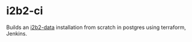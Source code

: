 # i2b2-ci

Builds an [i2b2-data](https://github.com/i2b2/i2b2-data) installation from scratch in postgres using terraform, Jenkins.
